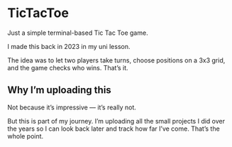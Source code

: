 # TicTacToe

Just a simple terminal-based Tic Tac Toe game.

I made this back in 2023 in my uni lesson. 

The idea was to let two players take turns, choose positions on a 3x3 grid, and the game checks who wins. That’s it.

## Why I’m uploading this

Not because it’s impressive — it’s really not.

But this is part of my journey. I’m uploading all the small projects I did over the years so I can look back later and track how far I’ve come. That’s the whole point.


